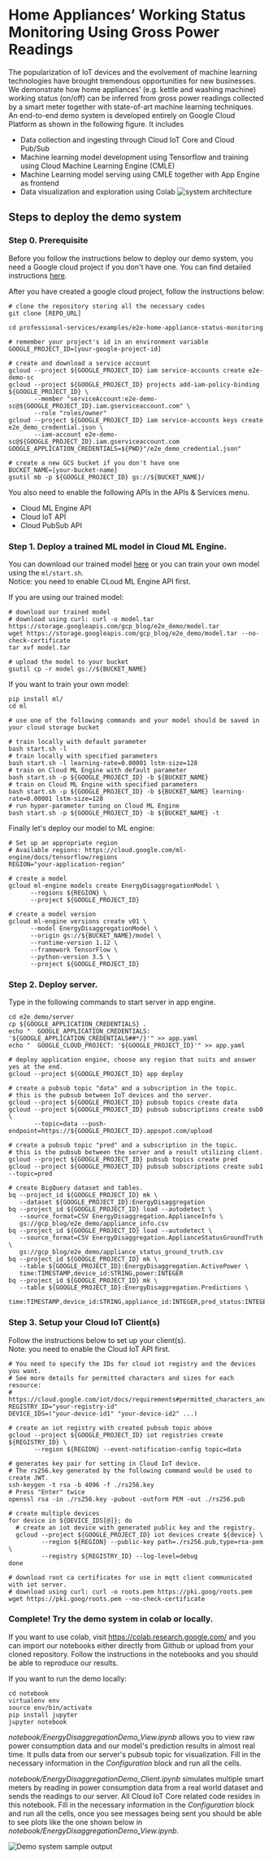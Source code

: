 # Home Appliances’ Working Status Monitoring Using Gross Power Readings
The popularization of IoT devices and the evolvement of machine learning technologies have brought tremendous opportunities for new businesses. We demonstrate how home appliances’ (e.g. kettle and washing machine) working status (on/off) can be inferred from gross power readings collected by a smart meter together with state-of-art machine learning techniques. An end-to-end demo system is developed entirely on Google Cloud Platform as shown in the following figure. It includes
* Data collection and ingesting through Cloud IoT Core and Cloud Pub/Sub
* Machine learning model development using Tensorflow and training using Cloud Machine Learning Engine (CMLE)
* Machine Learning model serving using CMLE together with App Engine as frontend
* Data visualization and exploration using Colab
![system architecture](https://storage.googleapis.com/gcp_blog/img/arch.jpg)  

## Steps to deploy the demo system

### Step 0. Prerequisite
Before you follow the instructions below to deploy our demo system, you need a Google cloud project if you don't have one. You can find detailed instructions [here](https://cloud.google.com/dataproc/docs/guides/setup-project).

After you have created a google cloud project, follow the instructions below:
```shell
# clone the repository storing all the necessary codes
git clone [REPO_URL]

cd professional-services/examples/e2e-home-appliance-status-monitoring

# remember your project's id in an environment variable
GOOGLE_PROJECT_ID=[your-google-project-id]

# create and download a service account
gcloud --project ${GOOGLE_PROJECT_ID} iam service-accounts create e2e-demo-sc
gcloud --project ${GOOGLE_PROJECT_ID} projects add-iam-policy-binding ${GOOGLE_PROJECT_ID} \
       --member "serviceAccount:e2e-demo-sc@${GOOGLE_PROJECT_ID}.iam.gserviceaccount.com" \
       --role "roles/owner"
gcloud --project ${GOOGLE_PROJECT_ID} iam service-accounts keys create e2e_demo_credential.json \
       --iam-account e2e-demo-sc@${GOOGLE_PROJECT_ID}.iam.gserviceaccount.com
GOOGLE_APPLICATION_CREDENTIALS=${PWD}"/e2e_demo_credential.json"

# create a new GCS bucket if you don't have one
BUCKET_NAME=[your-bucket-name]
gsutil mb -p ${GOOGLE_PROJECT_ID} gs://${BUCKET_NAME}/
```

You also need to enable the following APIs in the APIs & Services menu.
* Cloud ML Engine API
* Cloud IoT API
* Cloud PubSub API

### Step 1. Deploy a trained ML model in Cloud ML Engine.
You can download our trained model [here](https://storage.googleapis.com/gcp_blog/e2e_demo/model.tar) or you can train your own model using the `ml/start.sh`.  
Notice: you need to enable CLoud ML Engine API first.  

If you are using our trained model:
```shell
# download our trained model
# download using curl: curl -o model.tar https://storage.googleapis.com/gcp_blog/e2e_demo/model.tar
wget https://storage.googleapis.com/gcp_blog/e2e_demo/model.tar --no-check-certificate
tar xvf model.tar

# upload the model to your bucket
gsutil cp -r model gs://${BUCKET_NAME}
```

If you want to train your own model:
```shell
pip install ml/
cd ml

# use one of the following commands and your model should be saved in your cloud storage bucket

# train locally with default parameter
bash start.sh -l
# train locally with specified parameters
bash start.sh -l learning-rate=0.00001 lstm-size=128
# train on Cloud ML Engine with default parameter
bash start.sh -p ${GOOGLE_PROJECT_ID} -b ${BUCKET_NAME}
# train on Cloud ML Engine with specified parameters
bash start.sh -p ${GOOGLE_PROJECT_ID} -b ${BUCKET_NAME} learning-rate=0.00001 lstm-size=128
# run hyper-parameter tuning on Cloud ML Engine
bash start.sh -p ${GOOGLE_PROJECT_ID} -b ${BUCKET_NAME} -t
```

Finally let's deploy our model to ML engine:
```shell
# Set up an appropriate region
# Available regions: https://cloud.google.com/ml-engine/docs/tensorflow/regions
REGION="your-application-region"

# create a model
gcloud ml-engine models create EnergyDisaggregationModel \
      --regions ${REGION} \
      --project ${GOOGLE_PROJECT_ID}
      
# create a model version
gcloud ml-engine versions create v01 \
      --model EnergyDisaggregationModel \
      --origin gs://${BUCKET_NAME}/model \
      --runtime-version 1.12 \
      --framework TensorFlow \
      --python-version 3.5 \
      --project ${GOOGLE_PROJECT_ID}
```

### Step 2. Deploy server.
Type in the following commands to start server in app engine.  
```shell
cd e2e_demo/server
cp ${GOOGLE_APPLICATION_CREDENTIALS} .
echo "  GOOGLE_APPLICATION_CREDENTIALS: '${GOOGLE_APPLICATION_CREDENTIALS##*/}'" >> app.yaml
echo "  GOOGLE_CLOUD_PROJECT: '${GOOGLE_PROJECT_ID}'" >> app.yaml

# deploy application engine, choose any region that suits and answer yes at the end.
gcloud --project ${GOOGLE_PROJECT_ID} app deploy

# create a pubsub topic "data" and a subscription in the topic.
# this is the pubsub between IoT devices and the server.
gcloud --project ${GOOGLE_PROJECT_ID} pubsub topics create data
gcloud --project ${GOOGLE_PROJECT_ID} pubsub subscriptions create sub0 \
       --topic=data --push-endpoint=https://${GOOGLE_PROJECT_ID}.appspot.com/upload

# create a pubsub topic "pred" and a subscription in the topic.
# this is the pubsub between the server and a result utilizing client.
gcloud --project ${GOOGLE_PROJECT_ID} pubsub topics create pred
gcloud --project ${GOOGLE_PROJECT_ID} pubsub subscriptions create sub1 --topic=pred

# create BigQuery dataset and tables.
bq --project_id ${GOOGLE_PROJECT_ID} mk \
   --dataset ${GOOGLE_PROJECT_ID}:EnergyDisaggregation
bq --project_id ${GOOGLE_PROJECT_ID} load --autodetect \
   --source_format=CSV EnergyDisaggregation.ApplianceInfo \
   gs://gcp_blog/e2e_demo/appliance_info.csv
bq --project_id ${GOOGLE_PROJECT_ID} load --autodetect \
   --source_format=CSV EnergyDisaggregation.ApplianceStatusGroundTruth \
   gs://gcp_blog/e2e_demo/appliance_status_ground_truth.csv
bq --project_id ${GOOGLE_PROJECT_ID} mk \
   --table ${GOOGLE_PROJECT_ID}:EnergyDisaggregation.ActivePower \
   time:TIMESTAMP,device_id:STRING,power:INTEGER
bq --project_id ${GOOGLE_PROJECT_ID} mk \
   --table ${GOOGLE_PROJECT_ID}:EnergyDisaggregation.Predictions \
   time:TIMESTAMP,device_id:STRING,appliance_id:INTEGER,pred_status:INTEGER,pred_prob:FLOAT
```

### Step 3. Setup your Cloud IoT Client(s)
Follow the instructions below to set up your client(s).  
Note: you need to enable the Cloud IoT API first.  
```shell
# You need to specify the IDs for cloud iot registry and the devices you want.
# See more details for permitted characters and sizes for each resource:
# https://cloud.google.com/iot/docs/requirements#permitted_characters_and_size_requirements
REGISTRY_ID="your-registry-id"
DEVICE_IDS=("your-device-id1" "your-device-id2" ...)

# create an iot registry with created pubsub topic above
gcloud --project ${GOOGLE_PROJECT_ID} iot registries create ${REGISTRY_ID} \
       --region ${REGION} --event-notification-config topic=data

# generates key pair for setting in Cloud IoT device.
# The rs256.key generated by the following command would be used to create JWT.
ssh-keygen -t rsa -b 4096 -f ./rs256.key 
# Press "Enter" twice
openssl rsa -in ./rs256.key -pubout -outform PEM -out ./rs256.pub

# create multiple devices
for device in ${DEVICE_IDS[@]}; do
  # create an iot device with generated public key and the registry.
  gcloud --project ${GOOGLE_PROJECT_ID} iot devices create ${device} \
         --region ${REGION} --public-key path=./rs256.pub,type=rsa-pem \
         --registry ${REGISTRY_ID} --log-level=debug
done

# download root ca certificates for use in mqtt client communicated with iot server.
# download using curl: curl -o roots.pem https://pki.goog/roots.pem
wget https://pki.goog/roots.pem --no-check-certificate
```

### Complete! Try the demo system in colab or locally.
If you want to use colab, visit https://colab.research.google.com/ and you can import our notebooks either directly from Github or upload from your cloned repository. Follow the instructions in the notebooks and you should be able to reproduce our results.

If you want to run the demo locally:
```
cd notebook
virtualenv env
source env/bin/activate
pip install jupyter
jupyter notebook
```

*notebook/EnergyDisaggregationDemo_View.ipynb* allows you to view raw power consumption data and our model's prediction results in almost real time. It pulls data from our server's pubsub topic for visualization. Fill in the necessary information in the *Configuration* block and run all the cells.  

*notebook/EnergyDisaggregationDemo_Client.ipynb* simulates multiple smart meters by reading in power consumption data from a real world dataset and sends the readings to our server. All Cloud IoT Core related code resides in this notebook. Fill in the necessary information in the *Configuration* block and run all the cells, once you see messages being sent you should be able to see plots like the one shown below in *notebook/EnergyDisaggregationDemo_View.ipynb*.  

![Demo system sample output](https://storage.googleapis.com/gcp_blog/img/demo03.gif)



